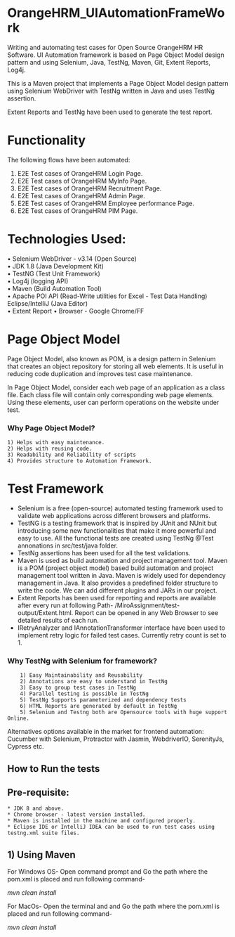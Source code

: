 # OrangeHRM_UIAutomationFrameWork
Writing and automating test cases for Open Source OrangeHRM HR Software. UI Automation framework is based on Page Object Model design pattern and using Selenium, Java, TestNg, Maven, Git, Extent Reports, Log4j.

This is a Maven project that implements a Page Object Model design pattern using Selenium WebDriver with TestNg written in Java and uses TestNg assertion. 

Extent Reports and TestNg have been used to generate the test report.

# Functionality
The following flows have been automated:
  1. E2E Test cases of OrangeHRM Login Page.
  2. E2E Test cases of OrangeHRM MyInfo Page.
  3. E2E Test cases of OrangeHRM Recruitment Page.
  4. E2E Test cases of OrangeHRM Admin Page.
  5. E2E Test cases of OrangeHRM Employee performance Page.
  6. E2E Test cases of OrangeHRM PIM Page.
  
# Technologies Used: 
   • Selenium WebDriver - v3.14 (Open Source)  
   • JDK 1.8 (Java Development Kit)   
   • TestNG (Test Unit Framework)   
   • Log4j (logging API)   
   • Maven (Build Automation Tool)   
   • Apache POI API (Read-Write utilities for Excel - Test Data Handling) Eclipse/IntelliJ (Java Editor)     
   • Extent Report
   • Browser - Google Chrome/FF  

# Page Object Model
Page Object Model, also known as POM, is a design pattern in Selenium that creates an object repository for storing all web elements. It is useful in reducing code duplication and improves test case maintenance.

In Page Object Model, consider each web page of an application as a class file. Each class file will contain only corresponding web page elements. Using these elements, user can perform operations on the website under test.

### Why Page Object Model?
    1) Helps with easy maintenance.
    2) Helps with reusing code.
    3) Readability and Reliability of scripts
    4) Provides structure to Automation Framework. 
    
# Test Framework
* Selenium is a free (open-source) automated testing framework used to validate web applications across different browsers and platforms.
* TestNG is a testing framework that is inspired by JUnit and NUnit but introducing some new functionalities that make it more powerful and easy to use. All the functional tests are created using TestNg @Test annonations in src/test/java folder.
* TestNg assertions has been used for all the test validations.
* Maven is used as build automation and project management tool. Maven is a POM (project object model) based build automation and project management tool written in Java. Maven is widely used for dependency management in Java. It also provides a predefined folder structure to write the code. We can add different plugins and JARs in our project.
* Extent Reports has been used for reporting and reports are available after every run at following Path- /MiroAssignment/test-output/Extent.html. Report can be opened in any Web Browser to see detailed results of each run.
* IRetryAnalyzer and IAnnotationTransformer interface have been used to implement retry logic for failed test cases. Currently retry count is set to 1.


### Why TestNg with Selenium for framework?
		1) Easy Maintainability and Reusability
		2) Annotations are easy to understand in TestNg
		3) Easy to group test cases in TestNg
		4) Parallel testing is possible in TestNg
		5) TestNg Supports parameterized and dependency tests
		6) HTML Reports are generated by default in TestNg
		5) Selenium and Testng both are Opensource tools with huge support Online.
    
   Alternatives options available in the market for frontend automation: Cucumber with Selenium, Protractor with Jasmin, WebdriverIO, SerenityJs, Cypress etc.
   
## How to Run the tests


## Pre-requisite:
    * JDK 8 and above.
    * Chrome browser - latest version installed.
    * Maven is installed in the machine and configured properly.
    * Eclipse IDE or IntelliJ IDEA can be used to run test cases using testng.xml suite files.
  
  
## 1) Using Maven

For Windows OS- Open command prompt and Go the path where the pom.xml is placed and run following command-

*mvn clean install* 

For MacOs- Open the terminal and and Go the path where the pom.xml is placed and run following command-

*mvn clean install* 
